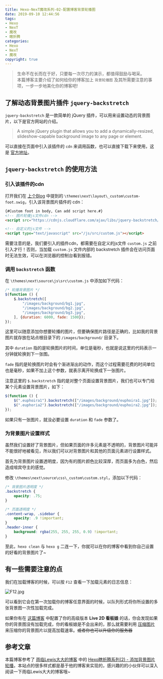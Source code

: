 ```yaml
---
title: Hexo-NexT魔改系列-02-配置博客背景轮播图
date: 2019-09-10 12:44:56
tags:
- Hexo
- NexT
- 魔改
- 瞎折腾
categories:
- Hexo
- NexT
- 魔改
copyright: true
---
```


> <span class = 'introduction'>生命不在长而在于好，只要每一次尽力的演示，都值得鼓励与喝采。</span><br/>
本篇博客主要介绍了如何给你的博客加上 `背景轮播图` 及其所需要注意的事项，一步一步地美化你的博客吧!

<!--more-->

## 了解动态背景图片插件 `jquery-backstretch`

`jquery-backstretch` 是一款简单的 jQuery 插件，可以用来设置动态的背景图片，以下是官方网站的介绍。

 > A simple jQuery plugin that allows you to add a dynamically-resized, slideshow-capable background image to any page or element.
 
 可以直接在页面中引入该插件的 `cdn` 来调用函数，也可以直接下载下来使用，这是 [官方地址](https://www.bootcdn.cn/jquery-backstretch/)。
 
 ## `jquery-backstretch` 的使用方法
 
 ### 引入该插件的cdn
 
 打开我们在 [上个Blog](https://www.wqh4u.cn/2019/09/08/Hexo-NexT魔改系列-01-准备工作/) 中提到的 `\themes\next\layout\_custom\custom-foot.swig`，引入该背景图片插件的 cdn：
 
 ```html
{#Custom foot in body, Can add script here.#}
<!-- 图片轮播js文件cdn -->
<script src="https://cdnjs.cloudflare.com/ajax/libs/jquery-backstretch/2.0.4/jquery.backstretch.min.js"></script>

<!-- 自定义的js文件 -->
<script type="text/javascript" src="/js/src/custom.js"></script>
 ```
 
 需要注意的是，我们要引入的插件cdn，都需要在自定义的js文件 `custom.js` 之前引入才行！否则，当加载 `custom.js` 文件内部的 backstretch 插件会在访问页面时无法生效，可以在浏览器的控制台看到报错。
 
 ### 调用 `backstretch` 函数
 
 在 `\themes\next\source\js\src\custom.js` 中添加如下代码：

```javascript
/* 轮播背景图片 */
$(function () {
    $.backstretch([
        "/images/background/bg1.jpg",
        "/images/background/bg2.jpg",
        "/images/background/bg3.jpg",
    ], {duration: 6000, fade: 1500});
});
```

这里可以随意添加你想要轮播的图片，但要确保图片路径是正确的，比如我的背景图片就存放在站点根目录下的 `/images/background/` 目录下。

其中 `duration` 指的是轮换图片的时间，单位是毫秒，也就是说这里的代码表示一分钟就轮换到下一张图。

`fade` 指的是轮换图片时会有个渐进渐出的动作，而这个过程需要花费的时间单位也是毫秒，如果不加上这个参数，就表示离开轮换成下一张图片。

注意这里的 `$.backstretch` 指的是对整个页面设置背景图片，我们也可以专门给某个元素设置背景图片，如下：

```javascript
$(function () {
    $(".euphoira1").backstretch(["/images/background/euphoira1.jpg"]);  
    $(".euphoria2").backstretch(["/images/background/euphoira2.jpg"]);  
});
```

如果只有一张图片，就没必要设置 `duration` 和 `fade` 参数了。

### 为背景图片设置样式

虽然我们设置好了背景图片，但如果页面的许多元素是不透明的，背景图片可能并不能很好地被看见，所以我们可以对背景图片和其他的页面元素进行设置样式。

首先为背景图片设置透明度，因为有的图片颜色比较深厚，而页面多为白色，然后造成喧宾夺主的感觉。

修改 `\themes\next\source\css\_custom\custom.styl`，添加以下代码：

```css
/* 背景图片透明度 */
.backstretch {
    opacity: .75;
}

/* 页面透明度 */
.content-wrap, .sidebar {
    opacity: .9 !important;
}
.header-inner {
    background: rgba(255, 255, 255, 0.9) !important;
}
```

至此，`hexo clean` 与 `hexo g` 二连一下，你就可以在你的博客中看到你自己设置的好看的背景图片了~

## 有一些需要注意的点

我们在加载博客的时候，可以按 `F12` 查看一下加载元素的日志信息：

<img src = "./F12.jpg" alt = "F12.jpg"/>

可以看到它会在第一次加载你的博客任意界面的时候，以队列形式将你所设置的多张背景图一次性加载完成。

如果你有在 [这篇博客](http://www.wqh4u.cn/2019/09/04/设置你喜欢的live2d看板娘/) 中配置了你的高级版本 **Live 2D 看板娘** 的话，你会发现如果你的背景图没有加载完成，你的看板娘是不会出来的，那么就需要利用 [压缩图片](https://imagecompressor.com/zh/) 来压缩你的背景图片以提高加载速率。<del>或者你也可以升级你的服务器</del>

## 参考文章

本篇博客参考了 [雨临Lewis大大的博客](https://lewky.cn/posts/ef301a4d.html) 中的 [Hexo瞎折腾系列(2) - 添加背景图片轮播](https://lewky.cn/posts/576ee548.html)，本站点的很多样式都是基于他的博客来实现的，感兴趣的的小伙伴可以深入阅读一下雨临Lewis大大的博客哦~